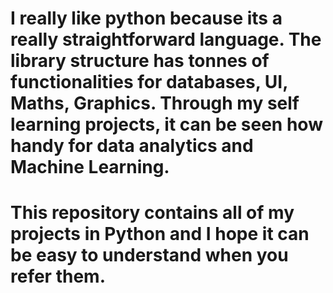 # I really like python because its a really straightforward language. The library structure has tonnes of functionalities for databases, UI, Maths, Graphics. Through my self learning projects, it can be seen how handy for data analytics and Machine Learning.
# This repository contains all of my projects in Python and I hope it can be easy to understand when you refer them. 

